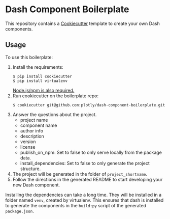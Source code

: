 # Dash Component Boilerplate

This repository contains a [Cookiecutter](https://github.com/audreyr/cookiecutter) template to create your own Dash components.

## Usage

To use this boilerplate:

1. Install the requirements:
    ```
    $ pip install cookiecutter
    $ pip install virtualenv
    ```
   [Node.js/npm is also required.](https://nodejs.org/en/)
2. Run cookiecutter on the boilerplate repo:
    ```
    $ cookiecutter git@github.com:plotly/dash-component-boilerplate.git
    ```
3. Answer the questions about the project.
    - project name
    - component name
    - author info
    - description
    - version
    - license
    - publish_on_npm: Set to false to only serve locally from the package data.
    - install_dependencies: Set to false to only generate the project structure.
4. The project will be generated in the folder of `project_shortname`.
5. Follow the directions in the generated README to start developing your new Dash component.

Installing the dependencies can take a long time. They will be installed in a
folder named `venv`, created by virtualenv. This ensures that dash is installed
to generate the components in the `build:py` script of the generated 
`package.json`.
